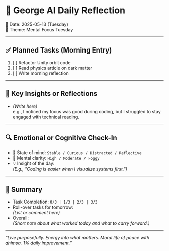 # 🧠 George AI Daily Reflection
📅 Date: 2025-05-13 (Tuesday)  
🎯 Theme: Mental Focus Tuesday

---

## ✅ Planned Tasks (Morning Entry)

1. [ ] Refactor Unity orbit code  
2. [ ] Read physics article on dark matter  
3. [ ] Write morning reflection  

---

## 💬 Key Insights or Reflections

- *(Write here)*  
  e.g., I noticed my focus was good during coding, but I struggled to stay engaged with technical reading.

---

## 🔍 Emotional or Cognitive Check-In

- 🧘 State of mind: `Stable / Curious / Distracted / Reflective`  
- 🧩 Mental clarity: `High / Moderate / Foggy`  
- 💡 Insight of the day:  
  *(E.g., "Coding is easier when I visualize systems first.")*

---

## 📌 Summary

- Task Completion: `0/3 | 1/3 | 2/3 | 3/3`  
- Roll-over tasks for tomorrow:  
  *(List or comment here)*  
- Overall:  
  *(Short note about what worked today and what to carry forward.)*

---

*“Live purposefully. Energy into what matters. Moral life of peace with ahimsa. 1% daily improvement.”*

